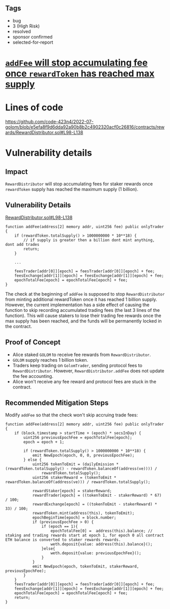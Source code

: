 ## Tags

- bug
- 3 (High Risk)
- resolved
- sponsor confirmed
- selected-for-report

# [`addFee` will stop accumulating fee once `rewardToken` has reached max supply](https://github.com/code-423n4/2022-07-golom-findings/issues/320) 

# Lines of code

https://github.com/code-423n4/2022-07-golom/blob/e5efa8f9d6dda92a90b8b2c4902320acf0c26816/contracts/rewards/RewardDistributor.sol#L98-L138


# Vulnerability details

## Impact
`RewardDistributor` will stop accumulating fees for staker rewards once `rewardToken` supply has reached the maximum supply (1 billion).

## Vulnerability Details
[RewardDistributor.sol#L98-L138](https://github.com/code-423n4/2022-07-golom/blob/e5efa8f9d6dda92a90b8b2c4902320acf0c26816/contracts/rewards/RewardDistributor.sol#L98-L138)
```
function addFee(address[2] memory addr, uint256 fee) public onlyTrader {
    if (rewardToken.totalSupply() > 1000000000 * 10**18) {
        // if supply is greater then a billion dont mint anything, dont add trades
        return;
    }
    
    ...
    
    feesTrader[addr[0]][epoch] = feesTrader[addr[0]][epoch] + fee;
    feesExchange[addr[1]][epoch] = feesExchange[addr[1]][epoch] + fee;
    epochTotalFee[epoch] = epochTotalFee[epoch] + fee;
}
```
The check at the beginning of `addFee` is supposed to stop `RewardDistributor` from minting additional rewardToken once it has reached 1 billion supply. However, the current implementation has a side effect of causing the function to skip recording accumulated trading fees (the last 3 lines of the function). This will cause stakers to lose their trading fee rewards once the max supply has been reached, and the funds will be permanently locked in the contract.

## Proof of Concept
- Alice staked `GOLOM` to receive fee rewards from `RewardDistributor`.
- `GOLOM` supply reaches 1 billion token.
- Traders keep trading on `GolomTrader`, sending protocol fees to `RewardDistributor`. However, `RewardDistributor.addFee` does not update the fee accounting.
- Alice won't receive any fee reward and protocol fees are stuck in the contract.

## Recommended Mitigation Steps
Modify `addFee` so that the check won't skip accruing trade fees:
```
function addFee(address[2] memory addr, uint256 fee) public onlyTrader {
    if (block.timestamp > startTime + (epoch) * secsInDay) {
        uint256 previousEpochFee = epochTotalFee[epoch];
        epoch = epoch + 1;

        if (rewardToken.totalSupply() > 1000000000 * 10**18) {
            emit NewEpoch(epoch, 0, 0, previousEpochFee);
        } else {
            uint256 tokenToEmit = (dailyEmission * (rewardToken.totalSupply() - rewardToken.balanceOf(address(ve)))) /
                rewardToken.totalSupply();
            uint256 stakerReward = (tokenToEmit * rewardToken.balanceOf(address(ve))) / rewardToken.totalSupply();

            rewardStaker[epoch] = stakerReward;
            rewardTrader[epoch] = ((tokenToEmit - stakerReward) * 67) / 100;
            rewardExchange[epoch] = ((tokenToEmit - stakerReward) * 33) / 100;
            rewardToken.mint(address(this), tokenToEmit);
            epochBeginTime[epoch] = block.number;
            if (previousEpochFee > 0) {
                if (epoch == 1){
                    epochTotalFee[0] =  address(this).balance; // staking and trading rewards start at epoch 1, for epoch 0 all contract ETH balance is converted to staker rewards rewards.
                    weth.deposit{value: address(this).balance}();  
                }else{
                    weth.deposit{value: previousEpochFee}();
                }
            }
            emit NewEpoch(epoch, tokenToEmit, stakerReward, previousEpochFee);
        }
    }
    feesTrader[addr[0]][epoch] = feesTrader[addr[0]][epoch] + fee;
    feesExchange[addr[1]][epoch] = feesExchange[addr[1]][epoch] + fee;
    epochTotalFee[epoch] = epochTotalFee[epoch] + fee;
    return;
}
```